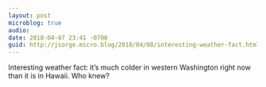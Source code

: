```yaml
---
layout: post
microblog: true
audio: 
date: 2018-04-07 23:41 -0700
guid: http://jsorge.micro.blog/2018/04/08/interesting-weather-fact.html
---
```

Interesting weather fact: it’s much colder in western Washington right now than it is in Hawaii. Who knew?

